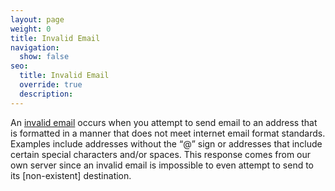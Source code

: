```yaml
---
layout: page
weight: 0
title: Invalid Email
navigation:
  show: false
seo:
  title: Invalid Email
  override: true
  description: 
---
```


An [invalid email]({{root_url}}/glossary/invalid-email/) occurs when you attempt to send email to an address that is formatted in a manner that does not meet internet email format standards. Examples include addresses without the “@” sign or addresses that include certain special characters and/or spaces. This response comes from our own server since an invalid email is impossible to even attempt to send to its [non-existent] destination.
